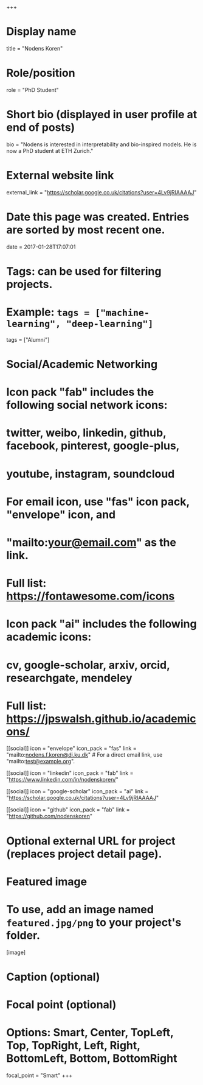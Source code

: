 +++
# Display name
title = "Nodens Koren"

# Role/position
role = "PhD Student"

# Short bio (displayed in user profile at end of posts)
bio = "Nodens is interested in interpretability and bio-inspired models. He is now a PhD student at ETH Zurich."

# External website link
external_link = "https://scholar.google.co.uk/citations?user=4Lv9jRIAAAAJ"

# Date this page was created. Entries are sorted by most recent one.
date = 2017-01-28T17:07:01

# Tags: can be used for filtering projects.
# Example: `tags = ["machine-learning", "deep-learning"]`
tags = ["Alumni"]

# Social/Academic Networking
#
# Icon pack "fab" includes the following social network icons:
#
#   twitter, weibo, linkedin, github, facebook, pinterest, google-plus,
#   youtube, instagram, soundcloud
#
#   For email icon, use "fas" icon pack, "envelope" icon, and
#   "mailto:your@email.com" as the link.
#
#   Full list: https://fontawesome.com/icons
#
# Icon pack "ai" includes the following academic icons:
#
#   cv, google-scholar, arxiv, orcid, researchgate, mendeley
#
#   Full list: https://jpswalsh.github.io/academicons/

[[social]]
icon = "envelope"
icon_pack = "fas"
link = "mailto:nodens.f.koren@di.ku.dk"  # For a direct email link, use "mailto:test@example.org".

[[social]]
icon = "linkedin"
icon_pack = "fab"
link = "https://www.linkedin.com/in/nodenskoren/"

[[social]]
icon = "google-scholar"
icon_pack = "ai"
link = "https://scholar.google.co.uk/citations?user=4Lv9jRIAAAAJ"

[[social]]
icon = "github"
icon_pack = "fab"
link = "https://github.com/nodenskoren"


# Optional external URL for project (replaces project detail page).

# Featured image
# To use, add an image named `featured.jpg/png` to your project's folder. 
[image]
  # Caption (optional)

  # Focal point (optional)
  # Options: Smart, Center, TopLeft, Top, TopRight, Left, Right, BottomLeft, Bottom, BottomRight
  focal_point = "Smart"
+++
